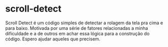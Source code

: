 scroll-detect
=============

Scroll Detect é um código simples de detectar a rolagem da tela pra cima e para baixo. Motivada por uma série de fatores relacionadas a minha dificuldade e a de outros em achar essa lógica para a construção do código. Espero ajudar aqueles que precisem.
